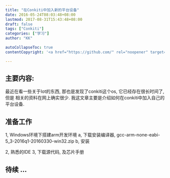 ```yaml
---
title: "在Conkiti中加入新的平台设备"
date: 2016-05-24T08:03:48+08:00
lastmod: 2017-08-31T15:43:48+08:00
draft: false
tags: ["Conkiti"]
categories: ["学习"]
author: "KK"

autoCollapseToc: true
contentCopyright: '<a href="https://github.com/" rel="noopener" target="_blank">MIT</a>'

---
```



## 主要内容:
最近在看一些关于Iot的东西, 那也是发现了conkiti这个os, 它已经存在很长时间了, 但是
相关的资料在网上确实很少. 我这文章主要是介绍如何在conkiti中加入自己的平台设备.

## 准备工作

1, Windows环境下搭建arm开发环境
    a, 下载安装编译器, gcc-arm-none-eabi-5_3-2016q1-20160330-win32.zip
    b, 安装

2, 熟悉的IDE
3, 下载源代码, 及芯片手册

## 待续 ...

